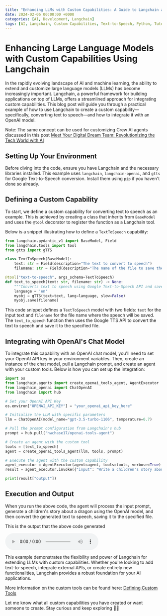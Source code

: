 ```yaml
---
title: "Enhancing LLMs with Custom Capabilities: A Guide to Langchain and Text-to-Speech"
date: 2024-02-06 00:00:00 +0000
categories: [AI, Development, Langchain]
tags: [AI, Langchain, Custom Capabilities, Text-to-Speech, Python, Tutorial]
---
```



# Enhancing Large Language Models with Custom Capabilities Using Langchain

In the rapidly evolving landscape of AI and machine learning, the ability to extend and customize large language models (LLMs) has become increasingly important. Langchain, a powerful framework for building applications on top of LLMs, offers a streamlined approach for integrating custom capabilities. This blog post will guide you through a practical example of how to use Langchain to create a custom capability—specifically, converting text to speech—and how to integrate it with an OpenAI model.

Note: The same concept can be used for customizing Crew AI agents discussed in this post [Meet Your Digital Dream Team: Revolutionizing the Tech World with AI](https://micromastery.github.io/posts/meet-your-digital-dream-team-revolutionizing-tech-world-with-ai/#language-model-and-tools)


## Setting Up Your Environment

Before diving into the code, ensure you have Langchain and the necessary libraries installed. This example uses `langchain`, `langchain-openai`, and `gtts` for Google Text-to-Speech conversion. Install them using `pip` if you haven't done so already.

## Defining a Custom Capability

To start, we define a custom capability for converting text to speech as an example. This is achieved by creating a class that inherits from `BaseModel` and uses the `@tool` decorator to register the function as a Langchain tool. 

Below is a snippet illustrating how to define a `TextToSpeech` capability:

```python
from langchain.pydantic_v1 import BaseModel, Field
from langchain.tools import tool
from gtts import gTTS 

class TextToSpeech(BaseModel):
    text: str = Field(description="The text to convert to speech")
    filename: str = Field(description="The name of the file to save the speech to.")

@tool("text-to-speech", args_schema=TextToSpeech)
def text_to_speech(text: str, filename: str) -> None:
    """Converts text to speech using Google Text-to-Speech API and saves it to a file."""
    language = 'en'
    myobj = gTTS(text=text, lang=language, slow=False) 
    myobj.save(filename)
```

This code snippet defines a `TextToSpeech` model with two fields: `text` for the input text and `filename` for the file name where the speech will be saved. The `text_to_speech` function then uses the Google TTS API to convert the text to speech and save it to the specified file.

## Integrating with OpenAI's Chat Model

To integrate this capability with an OpenAI chat model, you'll need to set your OpenAI API key in your environment variables. Then, create an instance of the chat model, pull a Langchain prompt, and create an agent with your custom tools. Below is how you can set up the integration:

```python
import os
from langchain.agents import create_openai_tools_agent, AgentExecutor
from langchain_openai import ChatOpenAI
from langchain import hub

# Set your OpenAI API Key
os.environ["OPENAI_API_KEY"] = "your_openai_api_key_here"

# Initialize the LLM with specific parameters
llm = ChatOpenAI(model_name="gpt-3.5-turbo-1106", temperature=0.7)

# Pull the prompt configuration from Langchain's hub
prompt = hub.pull("hwchase17/openai-tools-agent")

# Create an agent with the custom tool
tools = [text_to_speech]
agent = create_openai_tools_agent(llm, tools, prompt)

# Execute the agent with the custom capability
agent_executor = AgentExecutor(agent=agent, tools=tools, verbose=True)
result = agent_executor.invoke({"input": "Write a children's story about a dragon and convert it to speech."})

print(result["output"])
```

## Execution and Output

When you run the above code, the agent will process the input prompt, generate a children's story about a dragon using the OpenAI model, and then convert the generated text to speech, saving it to the specified file.

This is the output that the above code generated

<audio controls>
  <source type="audio/mp3" src="https://github.com/micromastery/micromastery.github.io/raw/main/assets/CustomizingLlmsWithLangchain/dragon_story.mp3"></source>
  <p>Your browser does not support the audio element.</p>
</audio>



This example demonstrates the flexibility and power of Langchain for extending LLMs with custom capabilities. Whether you're looking to add text-to-speech, integrate external APIs, or create entirely new functionalities, Langchain provides a robust foundation for your AI applications.


More information on the custom tools can be found here: [Defining Custom Tools](https://python.langchain.com/docs/modules/agents/tools/custom_tools)


Let me know what all custom capabilities you have created or want someone to create. Stay curious and keep exploring 🚀💡